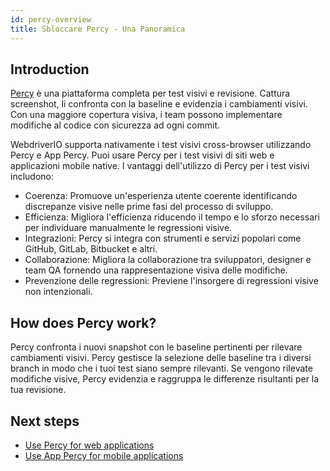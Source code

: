 ```yaml
---
id: percy-overview
title: Sbloccare Percy - Una Panoramica
---
```


## Introduction

[Percy](https://percy.io/?utm_source=webdriverio&utm_medium=partnered&utm_campaign=documentation) è una piattaforma completa per test visivi e revisione. Cattura screenshot, li confronta con la baseline e evidenzia i cambiamenti visivi. Con una maggiore copertura visiva, i team possono implementare modifiche al codice con sicurezza ad ogni commit.

WebdriverIO supporta nativamente i test visivi cross-browser utilizzando Percy e App Percy. Puoi usare Percy per i test visivi di siti web e applicazioni mobile native.
I vantaggi dell'utilizzo di Percy per i test visivi includono:

- Coerenza: Promuove un'esperienza utente coerente identificando discrepanze visive nelle prime fasi del processo di sviluppo.
- Efficienza: Migliora l'efficienza riducendo il tempo e lo sforzo necessari per individuare manualmente le regressioni visive.
- Integrazioni: Percy si integra con strumenti e servizi popolari come GitHub, GitLab, Bitbucket e altri.
- Collaborazione: Migliora la collaborazione tra sviluppatori, designer e team QA fornendo una rappresentazione visiva delle modifiche.
- Prevenzione delle regressioni: Previene l'insorgere di regressioni visive non intenzionali.

## How does Percy work?

Percy confronta i nuovi snapshot con le baseline pertinenti per rilevare cambiamenti visivi. Percy gestisce la selezione delle baseline tra i diversi branch in modo che i tuoi test siano sempre rilevanti. Se vengono rilevate modifiche visive, Percy evidenzia e raggruppa le differenze risultanti per la tua revisione.

## Next steps

- [Use Percy for web applications](https://webdriver.io/docs/visual-testing/integrate-with-percy)
- [Use App Percy for mobile applications](https://webdriver.io/docs/visual-testing/integrate-with-app-percy)